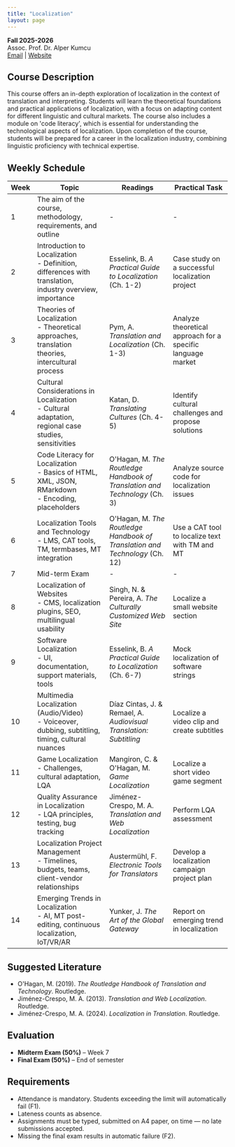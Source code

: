 ```yaml
---
title: "Localization"
layout: page
---
```


**Fall 2025-2026**  
Assoc. Prof. Dr. Alper Kumcu  
[Email](mailto:alperkumcu@hacettepe.edu.tr) | [Website](http://alperkumcu.github.io)

## Course Description

This course offers an in-depth exploration of localization in the context of translation and interpreting. 
Students will learn the theoretical foundations and practical applications of localization, with a focus on adapting content for different linguistic and cultural markets. The course also includes a module on 'code literacy', which is essential for understanding the technological aspects of localization. Upon completion of the course, students will be prepared for a career in the localization industry, combining linguistic proficiency with technical expertise.

## Weekly Schedule

| Week | Topic | Readings | Practical Task |
| --- | --- | --- | --- |
| 1 | The aim of the course, methodology, requirements, and outline | - | - |
| 2 | Introduction to Localization<br>- Definition, differences with translation, industry overview, importance | Esselink, B. *A Practical Guide to Localization* (Ch. 1-2) | Case study on a successful localization project |
| 3 | Theories of Localization<br>- Theoretical approaches, translation theories, intercultural process | Pym, A. *Translation and Localization* (Ch. 1-3) | Analyze theoretical approach for a specific language market |
| 4 | Cultural Considerations in Localization<br>- Cultural adaptation, regional case studies, sensitivities | Katan, D. *Translating Cultures* (Ch. 4-5) | Identify cultural challenges and propose solutions |
| 5 | Code Literacy for Localization<br>- Basics of HTML, XML, JSON, RMarkdown<br>- Encoding, placeholders | O'Hagan, M. *The Routledge Handbook of Translation and Technology* (Ch. 3) | Analyze source code for localization issues |
| 6 | Localization Tools and Technology<br>- LMS, CAT tools, TM, termbases, MT integration | O'Hagan, M. *The Routledge Handbook of Translation and Technology* (Ch. 12) | Use a CAT tool to localize text with TM and MT |
| 7 | Mid-term Exam | - | - |
| 8 | Localization of Websites<br>- CMS, localization plugins, SEO, multilingual usability | Singh, N. & Pereira, A. *The Culturally Customized Web Site* | Localize a small website section |
| 9 | Software Localization<br>- UI, documentation, support materials, tools | Esselink, B. *A Practical Guide to Localization* (Ch. 6-7) | Mock localization of software strings |
| 10 | Multimedia Localization (Audio/Video)<br>- Voiceover, dubbing, subtitling, timing, cultural nuances | Díaz Cintas, J. & Remael, A. *Audiovisual Translation: Subtitling* | Localize a video clip and create subtitles |
| 11 | Game Localization<br>- Challenges, cultural adaptation, LQA | Mangiron, C. & O'Hagan, M. *Game Localization* | Localize a short video game segment |
| 12 | Quality Assurance in Localization<br>- LQA principles, testing, bug tracking | Jiménez-Crespo, M. A. *Translation and Web Localization* | Perform LQA assessment |
| 13 | Localization Project Management<br>- Timelines, budgets, teams, client-vendor relationships | Austermühl, F. *Electronic Tools for Translators* | Develop a localization campaign project plan |
| 14 | Emerging Trends in Localization<br>- AI, MT post-editing, continuous localization, IoT/VR/AR | Yunker, J. *The Art of the Global Gateway* | Report on emerging trend in localization |

## Suggested Literature

- O'Hagan, M. (2019). *The Routledge Handbook of Translation and Technology*. Routledge.  
- Jiménez-Crespo, M. A. (2013). *Translation and Web Localization*. Routledge.  
- Jiménez-Crespo, M. A. (2024). *Localization in Translation*. Routledge.  

## Evaluation

- **Midterm Exam (50%)** – Week 7  
- **Final Exam (50%)** – End of semester  

## Requirements

- Attendance is mandatory. Students exceeding the limit will automatically fail (F1).  
- Lateness counts as absence.  
- Assignments must be typed, submitted on A4 paper, on time — no late submissions accepted.  
- Missing the final exam results in automatic failure (F2).  


